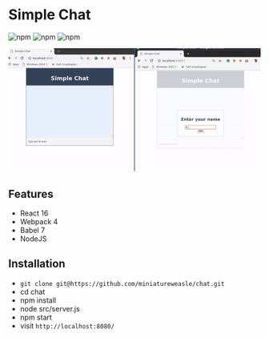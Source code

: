 # Simple Chat

![npm](https://img.shields.io/npm/v/node.svg?label=node&style=popout-square)
![npm](https://img.shields.io/npm/v/react.svg?label=react&style=popout-square)
![npm](https://img.shields.io/npm/v/qunit.svg?label=qunit&style=popout-square)



![Alt Text](demo/two_person_chat.gif)

## Features

* React 16
* Webpack 4
* Babel 7
* NodeJS

## Installation

* `git clone git@https://github.com/miniatureweasle/chat.git`
* cd chat 
* npm install
* node src/server.js
* npm start
* visit `http://localhost:8080/`
